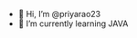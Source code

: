 - 👋 Hi, I’m @priyarao23
- 🌱 I’m currently learning JAVA

<!---
priyarao23/priyarao23 is a ✨ special ✨ repository because its `README.md` (this file) appears on your GitHub profile.
You can click the Preview link to take a look at your changes.
--->
